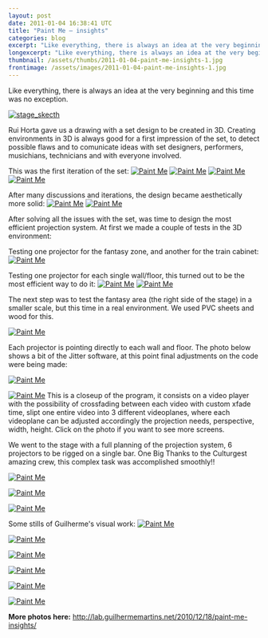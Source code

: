 ```yaml
---
layout: post
date: 2011-01-04 16:38:41 UTC
title: "Paint Me – insights"
categories: blog
excerpt: "Like everything, there is always an idea at the very beginning and this time was no exception."
longexcerpt: "Like everything, there is always an idea at the very beginning and this time was no exception. Rui Horta gave us a drawing with a set design to be created in 3D. Creating environments in 3D is always good for a first impression of the set, to detect possible flaws and to comunicate ideas with set designers, performers, musichians, technicians and with everyone involved."
thumbnail: /assets/thumbs/2011-01-04-paint-me-insights-1.jpg
frontimage: /assets/images/2011-01-04-paint-me-insights-1.jpg
---
```


Like everything, there is always an idea at the very beginning and this time was no exception. 

<a href="http://www.flickr.com/photos/guibot/5322742117/" title="stage_skecth by guibot, on Flickr"><img class="postimage" alt="stage_skecth" src="/assets/images/2011-01-04-paint-me-insights-1.jpg"/></a>

Rui Horta gave us a drawing with a set design to be created in 3D. Creating environments in 3D is always good for a first impression of the set, to detect possible flaws and to comunicate ideas with set designers, performers, musichians, technicians and with everyone involved.

This was the first iteration of the set:
<a href="http://www.flickr.com/photos/guibot/5322742187/" title="Paint Me by guibot, on Flickr"><img class="postimage" alt="Paint Me" src="/assets/images/2011-01-04-paint-me-insights-2.jpg"/></a>
<a href="http://www.flickr.com/photos/guibot/5322742287/" title="Paint Me by guibot, on Flickr"><img class="postimage" alt="Paint Me" src="/assets/images/2011-01-04-paint-me-insights-3.jpg"/></a>
<a href="http://www.flickr.com/photos/guibot/5322742377/" title="Paint Me by guibot, on Flickr"><img class="postimage" alt="Paint Me" src="/assets/images/2011-01-04-paint-me-insights-4.jpg"/></a>
<a href="http://www.flickr.com/photos/guibot/5323347366/" title="Paint Me by guibot, on Flickr"><img class="postimage" alt="Paint Me" src="/assets/images/2011-01-04-paint-me-insights-5.jpg"/></a>

After many discussions and iterations, the design became aesthetically more solid:
<a href="http://www.flickr.com/photos/guibot/5323347478/" title="Paint Me by guibot, on Flickr"><img class="postimage" alt="Paint Me" src="/assets/images/2011-01-04-paint-me-insights-6.jpg"/></a>
<a href="http://www.flickr.com/photos/guibot/5323347584/" title="Paint Me by guibot, on Flickr"><img class="postimage" alt="Paint Me" src="/assets/images/2011-01-04-paint-me-insights-7.jpg"/></a>

After solving all the issues with the set, was time to design the most efficient projection system. At first we made a couple of tests in the 3D environment:

Testing one projector for the fantasy zone, and another for the train cabinet:
<a href="http://www.flickr.com/photos/guibot/5323347872/" title="Paint Me by guibot, on Flickr"><img class="postimage" alt="Paint Me" src="/assets/images/2011-01-04-paint-me-insights-8.jpg"/></a>

Testing one projector for each single wall/floor, this turned out to be the most efficient way to do it:
<a href="http://www.flickr.com/photos/guibot/5323348296/" title="Paint Me by guibot, on Flickr"><img class="postimage" alt="Paint Me" src="/assets/images/2011-01-04-paint-me-insights-9.jpg"/></a>
<a href="http://www.flickr.com/photos/guibot/5322743031/" title="Paint Me by guibot, on Flickr"><img class="postimage" alt="Paint Me" src="/assets/images/2011-01-04-paint-me-insights-10.jpg"/></a>

The next step was to test the fantasy area (the right side of the stage) in a smaller scale, but this time in a real environment. We used PVC sheets and wood for this. 

<a href="http://www.flickr.com/photos/guibot/5323024713/" title="Paint Me by guibot, on Flickr"><img class="postimage" alt="Paint Me" src="/assets/images/2011-01-04-paint-me-insights-11.jpg"/></a>

Each projector is pointing directly to each wall and floor. The photo below shows a bit of the Jitter software, at this point final adjustments on the code were being made:

<a href="http://www.flickr.com/photos/guibot/5323024781/" title="Paint Me by guibot, on Flickr"><img class="postimage" alt="Paint Me" src="/assets/images/2011-01-04-paint-me-insights-12.jpg"/></a>

<a href="http://www.flickr.com/photos/guibot/5322804865/" title="Paint Me by guibot, on Flickr"><img class="postimage" alt="Paint Me" src="/assets/images/2011-01-04-paint-me-insights-13.jpg"/></a>
This is a closeup of the program, it consists on a video player with the possibility of crossfading between each video with custom xfade time, slipt one entire video into 3 different videoplanes, where each videoplane can be adjusted accordingly the projection needs, perspective, width, height. Click on the photo if you want to see more screens.

We went to the stage with a full planning of the projection system, 6 projectors to be rigged on a single bar. One Big Thanks to the Culturgest amazing crew, this complex task was accomplished smoothly!!

<a href="http://www.flickr.com/photos/guibot/5323407342/" title="Paint Me by guibot, on Flickr"><img class="postimage" alt="Paint Me" src="/assets/images/2011-01-04-paint-me-insights-14.jpg"/></a>

<a href="http://www.flickr.com/photos/guibot/5323408142/" title="Paint Me by guibot, on Flickr"><img class="postimage" alt="Paint Me" src="/assets/images/2011-01-04-paint-me-insights-15.jpg"/></a>

<a href="http://www.flickr.com/photos/guibot/5322804361/" title="Paint Me by guibot, on Flickr"><img class="postimage" alt="Paint Me" src="/assets/images/2011-01-04-paint-me-insights-16.jpg"/></a>

Some stills of Guilherme's visual work:
<a href="http://www.flickr.com/photos/guibot/5323410480/" title="Paint Me by guibot, on Flickr"><img class="postimage" alt="Paint Me" src="/assets/images/2011-01-04-paint-me-insights-17.jpg"/></a>

<a href="http://www.flickr.com/photos/guibot/5322805779/" title="Paint Me by guibot, on Flickr"><img class="postimage" alt="Paint Me" src="/assets/images/2011-01-04-paint-me-insights-18.jpg"/></a>

<a href="http://www.flickr.com/photos/guibot/5323410258/" title="Paint Me by guibot, on Flickr"><img class="postimage" alt="Paint Me" src="/assets/images/2011-01-04-paint-me-insights-19.jpg"/></a>

<a href="http://www.flickr.com/photos/guibot/5323410170/" title="Paint Me by guibot, on Flickr"><img class="postimage" alt="Paint Me" src="/assets/images/2011-01-04-paint-me-insights-20.jpg"/></a>

<a href="http://www.flickr.com/photos/guibot/5323410080/" title="Paint Me by guibot, on Flickr"><img class="postimage" alt="Paint Me" src="/assets/images/2011-01-04-paint-me-insights-21.jpg"/></a>

<a href="http://www.flickr.com/photos/guibot/5323410596/" title="Paint Me by guibot, on Flickr"><img class="postimage" alt="Paint Me" src="/assets/images/2011-01-04-paint-me-insights-22.jpg"/></a>

<strong>More photos here:</strong>
<a href="http://lab.guilhermemartins.net/2010/12/18/paint-me-insights/">http://lab.guilhermemartins.net/2010/12/18/paint-me-insights/</a>


